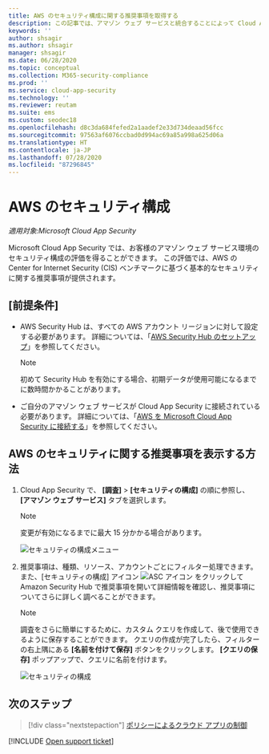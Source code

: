 ```yaml
---
title: AWS のセキュリティ構成に関する推奨事項を取得する
description: この記事では、アマゾン ウェブ サービスと統合することによって Cloud App Security のセキュリティ構成に関する推奨事項を取得する方法について説明します。
keywords: ''
author: shsagir
ms.author: shsagir
manager: shsagir
ms.date: 06/28/2020
ms.topic: conceptual
ms.collection: M365-security-compliance
ms.prod: ''
ms.service: cloud-app-security
ms.technology: ''
ms.reviewer: reutam
ms.suite: ems
ms.custom: seodec18
ms.openlocfilehash: d8c3da684fefed2a1aadef2e33d734deaad56fcc
ms.sourcegitcommit: 97563af6076ccbad0d994ac69a85a998a625d06a
ms.translationtype: HT
ms.contentlocale: ja-JP
ms.lasthandoff: 07/28/2020
ms.locfileid: "87296845"
---
```

# <a name="security-configuration-for-aws"></a>AWS のセキュリティ構成

*適用対象:Microsoft Cloud App Security*

Microsoft Cloud App Security では、お客様のアマゾン ウェブ サービス環境のセキュリティ構成の評価を得ることができます。 この評価では、AWS の Center for Internet Security (CIS) ベンチマークに基づく基本的なセキュリティに関する推奨事項が提供されます。

## <a name="prerequisites"></a>[前提条件]

- AWS Security Hub は、すべての AWS アカウント リージョンに対して設定する必要があります。 詳細については、「[AWS Security Hub のセットアップ](https://go.microsoft.com/fwlink/?linkid=2100208)」を参照してください。
    > [!NOTE]
    > 初めて Security Hub を有効にする場合、初期データが使用可能になるまでに数時間かかることがあります。
- ご自分のアマゾン ウェブ サービスが Cloud App Security に接続されている必要があります。 詳細については、「[AWS を Microsoft Cloud App Security に接続する](connect-aws-to-microsoft-cloud-app-security.md)」を参照してください。

## <a name="how-to-view-aws-security-recommendations"></a>AWS のセキュリティに関する推奨事項を表示する方法

1. Cloud App Security で、 **[調査]**  >  **[セキュリティの構成]** の順に参照し、 **[アマゾン ウェブ サービス]** タブを選択します。

    > [!NOTE]
    > 変更が有効になるまでに最大 15 分かかる場合があります。

    ![セキュリティの構成メニュー](media/security-configuration-menu.png)

1. 推奨事項は、種類、リソース、アカウントごとにフィルター処理できます。 また、[セキュリティの構成] アイコン ![ASC アイコン](media/asc-icon.png) をクリックして Amazon Security Hub で推奨事項を開いて詳細情報を確認し、推奨事項についてさらに詳しく調べることができます。

    > [!NOTE]
    > 調査をさらに簡単にするために、カスタム クエリを作成して、後で使用できるように保存することができます。 クエリの作成が完了したら、フィルターの右上隅にある **[名前を付けて保存]** ボタンをクリックします。 **[クエリの保存]** ポップアップで、クエリに名前を付けます。

    ![セキュリティの構成](media/security-configuration-aws.png)

## <a name="next-steps"></a>次のステップ

> [!div class="nextstepaction"]
> [ポリシーによるクラウド アプリの制御](control-cloud-apps-with-policies.md)

[!INCLUDE [Open support ticket](includes/support.md)]
